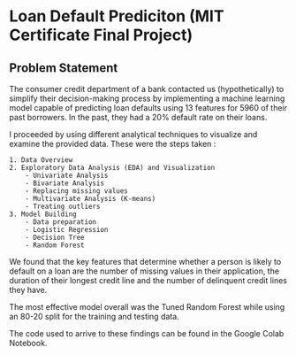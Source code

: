 # Loan Default Prediciton (MIT Certificate Final Project)


## Problem Statement

The consumer credit department of a bank contacted us (hypothetically) to simplify their decision-making process by implementing a machine learning model capable of predicting loan defaults using 13 features for 5960 of their past borrowers. In the past, they had a 20% default rate on their loans.

I proceeded by using different analytical techniques to visualize and examine the provided data. These were the steps taken : 

    1. Data Overview
    2. Exploratory Data Analysis (EDA) and Visualization
        - Univariate Analysis
        - Bivariate Analysis
        - Replacing missing values
        - Multivariate Analysis (K-means)
        - Treating outliers
    3. Model Building
        - Data preparation
        - Logistic Regression 
        - Decision Tree
        - Random Forest


We found that the key features that determine whether a person is likely to default on a loan are the number of missing values in their application, the duration of their longest credit line and the number of delinquent credit lines they have.

The most effective model overall was the Tuned Random Forest while using an 80-20 split for the training and testing data.

The code used to arrive to these findings can be found in the Google Colab Notebook.



